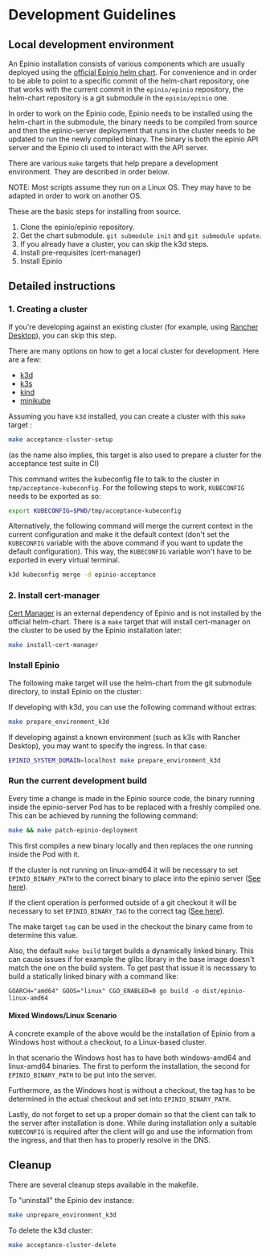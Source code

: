 # Development Guidelines

## Local development environment

An Epinio installation consists of various components which are usually deployed
using the [official Epinio helm chart](https://github.com/epinio/helm-charts/tree/main/chart/epinio).
For convenience and in order to be able to point to a specific commit of the helm-chart
repository, one that works with the current commit in the `epinio/epinio` repository,
the helm-chart repository is a git submodule in the `epinio/epinio` one.

In order to work on the Epinio code, Epinio needs to be installed using the
helm-chart in the submodule, the binary needs to be compiled from source and
then the epinio-server deployment that runs in the cluster needs to be updated to
run the newly compiled binary. The binary is both the epinio API server and the
Epinio cli used to interact with the API server.

There are various `make` targets that help prepare a development environment.
They are described in order below.

NOTE: Most scripts assume they run on a Linux OS. They may have to be adapted in
      order to work on another OS.

These are the basic steps for installing from source.

1. Clone the epinio/epinio repository.
2. Get the chart submodule. `git submodule init` and `git submodule update`.
3. If you already have a cluster, you can skip the k3d steps.
4. Install pre-requisites (cert-manager)
5. Install Epinio

## Detailed instructions

### 1. Creating a cluster

If you're developing against an existing cluster (for example, using [Rancher Desktop](https://rancherdesktop.io/)), you can skip this step.

There are many options on how to get a local cluster for development. Here are a few:

- [k3d](https://k3d.io/)
- [k3s](https://github.com/k3s-io/k3s)
- [kind](https://github.com/kubernetes-sigs/kind)
- [minikube](https://minikube.sigs.k8s.io/docs/start/)

Assuming you have `k3d` installed, you can create a cluster with this `make` target :

```bash
make acceptance-cluster-setup
```

(as the name also implies, this target is also used to prepare a cluster for the acceptance test suite in CI)

This command writes the kubeconfig file to talk to the cluster in `tmp/acceptance-kubeconfig`.
For the following steps to work, `KUBECONFIG` needs to be exported as so:


```bash
export KUBECONFIG=$PWD/tmp/acceptance-kubeconfig
```

Alternatively, the following command will merge the current context in the current
configuration and make it the default context (don't set the `KUBECONFIG`
variable with the above command if you want to update the default configuration).
This way, the `KUBECONFIG` variable won't have to be exported in every virtual terminal.

```bash
k3d kubeconfig merge -d epinio-acceptance
```

### 2. Install cert-manager

[Cert Manager](https://cert-manager.io/) is an external dependency of Epinio and
is not installed by the official helm-chart. There is a `make` target that will
install cert-manager on the cluster to be used by the Epinio installation later:

```bash
make install-cert-manager
```

### Install Epinio

The following make target will use the helm-chart from the git submodule directory,
to install Epinio on the cluster:

If developing with k3d, you can use the following command without extras:

```bash
make prepare_environment_k3d
```

If developing against a known environment (such as k3s with Rancher Desktop), you may want to specify the ingress. In that case:

```bash
EPINIO_SYSTEM_DOMAIN=localhost make prepare_environment_k3d
```

### Run the current development build

Every time a change is made in the Epinio source code, the binary running inside
the epinio-server Pod has to be replaced with a freshly compiled one. This can
be achieved by running the following command:

```bash
make && make patch-epinio-deployment
```

This first compiles a new binary locally and then replaces the one running inside the Pod with it.

If the cluster is not running on linux-amd64 it will be necessary to set
`EPINIO_BINARY_PATH` to the correct binary to place into the epinio server
([See here](https://github.com/epinio/epinio/blob/a4b679af88d58177cecf4a5717c8c96f382058ed/scripts/patch-epinio-deployment.sh#L19)).

If the client operation is performed outside of a git checkout it will be
necessary to set `EPINIO_BINARY_TAG` to the correct tag
([See here](https://github.com/epinio/epinio/blob/a4b679af88d58177cecf4a5717c8c96f382058ed/scripts/patch-epinio-deployment.sh#L20)).

The make target `tag` can be used in the checkout the binary came from to
determine this value.

Also, the default `make build` target builds a dynamically linked
binary. This can cause issues if for example the glibc library in the
base image doesn't match the one on the build system. To get past that
issue it is necessary to build a statically linked binary with a
command like:

```
GOARCH="amd64" GOOS="linux" CGO_ENABLED=0 go build -o dist/epinio-linux-amd64
```

#### Mixed Windows/Linux Scenario

A concrete example of the above would be the installation of Epinio from a
Windows host without a checkout, to a Linux-based cluster.

In that scenario the Windows host has to have both windows-amd64 and linux-amd64
binaries. The first to perform the installation, the second for
`EPINIO_BINARY_PATH` to be put into the server.

Furthermore, as the Windows host is without a checkout, the tag has to be
determined in the actual checkout and set into `EPINIO_BINARY_PATH`.

Lastly, do not forget to set up a proper domain so that the client can talk to
the server after installation is done. While during installation only a suitable
`KUBECONFIG` is required after the client will go and use the information from
the ingress, and that then has to properly resolve in the DNS.

## Cleanup

There are several cleanup steps available in the makefile.

To "uninstall" the Epinio dev instance:

```bash
make unprepare_environment_k3d
```

To delete the k3d cluster:

```bash
make acceptance-cluster-delete
```
